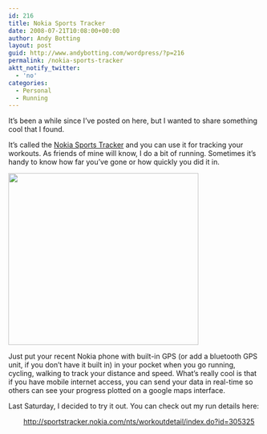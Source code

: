 ```yaml
---
id: 216
title: Nokia Sports Tracker
date: 2008-07-21T10:08:00+00:00
author: Andy Botting
layout: post
guid: http://www.andybotting.com/wordpress/?p=216
permalink: /nokia-sports-tracker
aktt_notify_twitter:
  - 'no'
categories:
  - Personal
  - Running
---
```

It&#8217;s been a while since I&#8217;ve posted on here, but I wanted to share something cool that I found.

It&#8217;s called the <a href="http://sportstracker.nokia.com" target="_blank">Nokia Sports Tracker</a> and you can use it for tracking your workouts. As friends of mine will know, I do a bit of running. Sometimes it&#8217;s handy to know how far you&#8217;ve gone or how quickly you did it in.

[<img src="http://www.andybotting.com/wordpress/wp-content/uploads/nokia_sports_tracker.png" alt="" title="Nokia Sports Tracker" width="379" height="342" class="alignnone size-full wp-image-217" />](http://www.andybotting.com/wordpress/wp-content/uploads/nokia_sports_tracker.png)

Just put your recent Nokia phone with built-in GPS (or add a bluetooth GPS unit, if you don&#8217;t have it built in) in your pocket when you go running, cycling, walking to track your distance and speed. What&#8217;s really cool is that if you have mobile internet access, you can send your data in real-time so others can see your progress plotted on a google maps interface.

Last Saturday, I decided to try it out. You can check out my run details here:

<p style="padding-left: 30px;">
  <a href="http://sportstracker.nokia.com/nts/workoutdetail/index.do?id=305325">http://sportstracker.nokia.com/nts/workoutdetail/index.do?id=305325</a>
</p>
